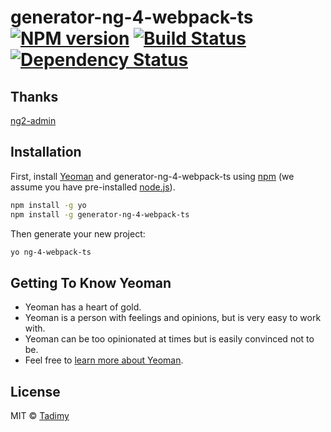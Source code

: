 # generator-ng-4-webpack-ts [![NPM version][npm-image]][npm-url] [![Build Status][travis-image]][travis-url] [![Dependency Status][daviddm-image]][daviddm-url]
> 

## Thanks
[ng2-admin](https://github.com/akveo/ng2-admin)

## Installation

First, install [Yeoman](http://yeoman.io) and generator-ng-4-webpack-ts using [npm](https://www.npmjs.com/) (we assume you have pre-installed [node.js](https://nodejs.org/)).

```bash
npm install -g yo
npm install -g generator-ng-4-webpack-ts
```

Then generate your new project:

```bash
yo ng-4-webpack-ts
```

## Getting To Know Yeoman

 * Yeoman has a heart of gold.
 * Yeoman is a person with feelings and opinions, but is very easy to work with.
 * Yeoman can be too opinionated at times but is easily convinced not to be.
 * Feel free to [learn more about Yeoman](http://yeoman.io/).

## License

MIT © [Tadimy](https://github.com/tadimy/)


[npm-image]: https://badge.fury.io/js/generator-ng-4-webpack-ts.svg
[npm-url]: https://npmjs.org/package/generator-ng-4-webpack-ts
[travis-image]: https://travis-ci.org/tadimy/generator-ng-4-webpack-ts.svg?branch=master
[travis-url]: https://travis-ci.org/tadimy/generator-ng-4-webpack-ts
[daviddm-image]: https://david-dm.org/tadimy/generator-ng-4-webpack-ts.svg?theme=shields.io
[daviddm-url]: https://david-dm.org/tadimy/generator-ng-4-webpack-ts
